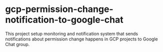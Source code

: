 # gcp-permission-change-notification-to-google-chat
This project setup monitoring and notification system that sends notifications about permission change happens in GCP projects to Google Chat group.
